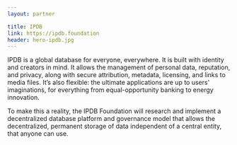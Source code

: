 ```yaml
---
layout: partner

title: IPDB
link: https://ipdb.foundation
header: hero-ipdb.jpg
---
```


IPDB is a global database for everyone, everywhere. It is built with identity and creators in mind. It allows the management of personal data, reputation, and privacy, along with secure attribution, metadata, licensing, and links to media files. It’s also flexible: the ultimate applications are up to users' imaginations, for everything from equal-opportunity banking to energy innovation.

To make this a reality, the IPDB Foundation will research and implement a decentralized database platform and governance model that allows the decentralized, permanent storage of data independent of a central entity, that anyone can use.
